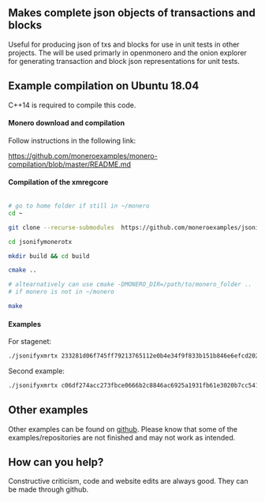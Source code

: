 ## Makes complete json objects of transactions and blocks

Useful for producing json of txs and blocks for use in unit tests
in other projects. The will be used primarly in openmonero and the onion explorer
for generating transaction and block json representations for unit tests.

## Example compilation on Ubuntu 18.04

C++14 is required to compile this code.

#### Monero download and compilation

Follow instructions in the following link:

https://github.com/moneroexamples/monero-compilation/blob/master/README.md

#### Compilation of the xmregcore

```bash

# go to home folder if still in ~/monero
cd ~

git clone --recurse-submodules  https://github.com/moneroexamples/jsonifymonerotx.git

cd jsonifymonerotx

mkdir build && cd build

cmake ..

# altearnatively can use cmake -DMONERO_DIR=/path/to/monero_folder ..
# if monero is not in ~/monero

make
```

#### Examples 

For stagenet:

```bash
./jsonifyxmrtx 233281d06f745ff79213765112e0b4e34f9f833b151b846e6efcd202cf74d5e7 -s 57Hx8QpLUSMjhgoCNkvJ2Ch91mVyxcffESCprnRPrtbphMCv8iGUEfCUJxrpUWUeWrS9vPWnFrnMmTwnFpSKJrSKNuaXc5q,9595c2445cdd4c88d78f0af41ebdf52f68ae2e3597b9e7b99bc3d62e300df806,6fe76a5e4657695cbcc09fab93b70ac974c76e0f02afde71cb460423d1444b03 -r 78tUApnibpS26vFVpzvMN9VKgPaw2EUgU7ViswvKTfy1XJ4NhM6NQcZL6TUWm81sX7bgJJxLYe2MxDx4MLfYRLZJPAMMnon,b45e6f38b2cd1c667459527decb438cdeadf9c64d93c8bccf40a9bf98943dc09 78tUApnibpS26vFVpzvMN9VKgPaw2EUgU7ViswvKTfy1XJ4NhM6NQcZL6TUWm81sX7bgJJxLYe2MxDx4MLfYRLZJPAMMnon,b45e6f38b2cd1c667459527decb438cdeadf9c64d93c8bccf40a9bf98943dc09 55ZbQdMnZHPFS8pmrhHN5jMpgJwnnTXpTDmmM5wkrBBx4xD6aEnpZq7dPkeDeWs67TV9HunDQtT3qF2UGYWzGGxq3zYWCBE,c8a4d62e3c86de907bd84463f194505ab07fc231b3da753342d93fccb5d39203
```

Second example:

```bash
./jsonifyxmrtx c06df274acc273fbce0666b2c8846ac6925a1931fb61e3020b7cc5410d4646b1 -s 57Hx8QpLUSMjhgoCNkvJ2Ch91mVyxcffESCprnRPrtbphMCv8iGUEfCUJxrpUWUeWrS9vPWnFrnMmTwnFpSKJrSKNuaXc5q,9595c2445cdd4c88d78f0af41ebdf52f68ae2e3597b9e7b99bc3d62e300df806,901e26d14fa03bad2295cd5a1f2106b8e8f27690d78db0d7245b190bf0d77201 -r 55ZbQdMnZHPFS8pmrhHN5jMpgJwnnTXpTDmmM5wkrBBx4xD6aEnpZq7dPkeDeWs67TV9HunDQtT3qF2UGYWzGGxq3zYWCBE,c8a4d62e3c86de907bd84463f194505ab07fc231b3da753342d93fccb5d39203 52yPC3h4aaPGhsocGyava38xfhAYMg2262r4SzXppUUxNHNi9JEoVVzKZdJf7BZ6nLeZf5RCiDT2wLK9ZsZ2iH7oDAHxGgb,917c975d30dcd71a60a334823d39934dedd7cb064ea56a2b1328c4a4a201b60c 7AEr46AkwDjaJw2nxrcjBWfX5YifuL7Sw2c3mCciPTHU5tzmmCrsnNvcy4xPTQmcgSSKmt295t8roSUxHLfVtcQoLgEmRN5,917c975d30dcd71a60a334823d39934dedd7cb064ea56a2b1328c4a4a201b60c
```

## Other examples

Other examples can be found on  [github](https://github.com/moneroexamples?tab=repositories).
Please know that some of the examples/repositories are not
finished and may not work as intended.

## How can you help?

Constructive criticism, code and website edits are always good. They can be made through github.
